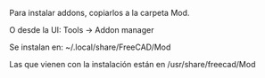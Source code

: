 Para instalar addons, copiarlos a la carpeta Mod.

O desde la UI: Tools -> Addon manager

Se instalan en: ~/.local/share/FreeCAD/Mod

Las que vienen con la instalación están en /usr/share/freecad/Mod
